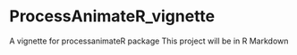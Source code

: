 # ProcessAnimateR_vignette
A vignette  for processanimateR package
This project will be in R Markdown
